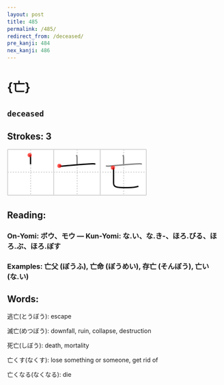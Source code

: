 ```yaml
---
layout: post
title: 485
permalink: /485/
redirect_from: /deceased/
pre_kanji: 484
nex_kanji: 486
---
```


# {亡}

## `deceased`

## Strokes: 3

<div class="stroke"><img src="../images/E4BAA1.png" /></div>

## Reading:

### On-Yomi: ボウ、モウ &mdash; Kun-Yomi: な.い、な.き-、ほろ.びる、ほろ.ぶ、ほろ.ぼす

### Examples: 亡父 (ぼうふ), 亡命 (ぼうめい), 存亡 (そんぼう), 亡い (な.い)

## Words:

逃亡(とうぼう): escape

滅亡(めつぼう): downfall, ruin, collapse, destruction

死亡(しぼう): death, mortality

亡くす(なくす): lose something or someone, get rid of

亡くなる(なくなる): die
